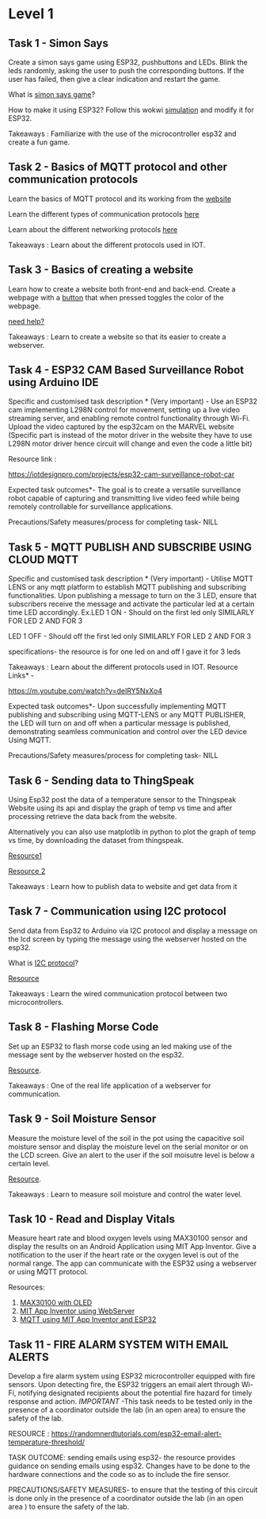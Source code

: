 # Level 1

## Task 1 - Simon Says
Create a simon says game using ESP32, pushbuttons and LEDs. Blink the leds randomly, asking the user to push the corresponding buttons. If the user has failed, then give a clear indication and restart the game.

What is [simon says game](https://www.mathsisfun.com/games/simon-says.html)?

How to make it using ESP32? Follow this wokwi [simulation](https://wokwi.com/projects/328451800839488084) and modify it for ESP32.

Takeaways : Familiarize with the use of the microcontroller esp32 and create a fun game.





## Task 2 - Basics of MQTT protocol and other communication protocols

Learn the basics of MQTT protocol and its working from the [website](-https://randomnerdtutorials.com/what-is-mqtt-and-how-it-works/)

Learn the different types of communication protocols [here](https://www.opc-router.com/what-is-mqtt/)

Learn about the different networking protocols [here](https://www.techtarget.com/iotagenda/tip/Top-12-most-commonly-used-IoT-protocols-and-standards)

Takeaways : Learn about the different protocols used in IOT. 

## Task 3 - Basics of creating a website

Learn how to create a website both front-end and back-end. Create a webpage with a [button](https://www.w3schools.com/tags/tag_button.asp#:~:text=The%20tag%20defines%20a,with%20the%20element!) that when pressed toggles the color of the webpage.

[need help?](https://www.w3schools.com/cssref/tryit.asp?filename=trycss_js_background-color)

Takeaways : Learn to create a website so that its easier to create a webserver.

## Task 4 -  ESP32 CAM Based Surveillance Robot using Arduino IDE
Specific and customised task description * (Very important) - Use an ESP32 cam implementing L298N control for movement, setting up a live video streaming server, and enabling remote control functionality through Wi-Fi. Upload the video captured by the esp32cam on the MARVEL website 
(Specific part is instead of the motor driver  in the website they have to use L298N motor driver hence circuit will change and even the code a little bit)

Resource link :

https://iotdesignpro.com/projects/esp32-cam-surveillance-robot-car

Expected task outcomes*- The goal is to create a versatile surveillance robot capable of capturing and transmitting live video feed while being remotely controllable for surveillance applications.


Precautions/Safety measures/process for completing task- NILL





##  Task 5 - MQTT PUBLISH AND SUBSCRIBE USING CLOUD MQTT


Specific and customised task description * (Very important) - Utilise MQTT LENS or any mqtt platform to establish MQTT publishing and subscribing functionalities. Upon publishing a message to turn on the 3 LED, ensure that subscribers receive the message and activate the particular led at a certain time LED accordingly.
Ex.LED 1 ON - Should on the first led only
SIMILARLY FOR LED 2 AND FOR 3
 
LED 1 OFF - Should off the first led only
SIMILARLY FOR LED 2 AND FOR 3
 
specifications- the resource is for one led on and off I gave it for 3 leds


Takeaways : Learn about the different protocols used in IOT.
Resource Links* - 

https://m.youtube.com/watch?v=deIRY5NxXo4





Expected task outcomes*- Upon successfully implementing MQTT publishing and subscribing using MQTT-LENS or any MQTT PUBLISHER, the LED will turn on and off when a particular message is published, demonstrating seamless communication and control over the LED device Using MQTT.

Precautions/Safety measures/process for completing task- NILL



##  Task 6 - Sending data to ThingSpeak
Using Esp32 post the data of a temperature sensor to the Thingspeak Website using its api and display the graph of temp vs time and after processing retrieve the data back from the website.

Alternatively you can also use matplotlib in python to plot the graph of temp vs time, by downloading the dataset from thingspeak.

[Resource1](https://randomnerdtutorials.com/esp32-http-post-ifttt-thingspeak-arduino/)

[Resource 2](https://nothans.com/thingspeak-tutorials/arduino/send-data-to-thingspeak-with-arduino)

Takeaways : Learn how to publish data to website and get data from it



##   Task 7 - Communication using I2C protocol

Send data from Esp32 to Arduino via I2C protocol and display a message on the lcd screen by typing the message using the webserver hosted on the esp32.

What is [I2C protocol](https://www.tutorialspoint.com/what-is-the-i2c-protocol-in-computer-network#:~:text=I2C%20stands%20for%20the%20inter,device%20has%20a%20specific%20address.)?

[Resource](https://forum.arduino.cc/t/i2c-from-esp32-to-arduino/975652)

Takeaways : Learn the wired communication protocol between two microcontrollers.



## Task 8 - Flashing Morse Code 

Set up an ESP32 to flash morse code using an led making use of the message sent by the webserver hosted on the esp32.

[Resource](https://www.deviceplus.com/arduino/how-to-create-a-morse-code-generator-using-arduino/).

Takeaways : One of the real life application of a webserver for communication.


## Task 9 - Soil Moisture Sensor

Measure the moisture level of the soil in the pot using the capacitive soil moisture sensor and display the moisture level on the serial monitor or on the LCD screen. Give an alert to the user if the soil moisutre level is below a certain level. 

[Resource](https://esp32io.com/tutorials/esp32-soil-moisture-sensor).

Takeaways : Learn to measure soil moisture and control the water level.


## Task 10 - Read and Display Vitals

Measure heart rate and blood oxygen levels using MAX30100 sensor and display the results on an Android Application using MIT App Inventor. Give a notification to the user if the heart rate or the oxygen level is out of the normal range. The app can communicate with the ESP32 using a webserver or using MQTT protocol. 

Resources:

1. [MAX30100 with OLED](https://www.instructables.com/Heart-Rate-and-Blood-Oxygen-Level-With-Arduino-IDE/)
2. [MIT App Inventor using WebServer](https://community.appinventor.mit.edu/t/esp32-sends-data-to-the-app-over-wifi-in-realtime-javascript-ajax/46307)
3. [MQTT using MIT App Inventor and ESP32](https://www.youtube.com/watch?v=WAimZhU5phs)

## Task 11 - FIRE ALARM SYSTEM WITH EMAIL ALERTS
Develop a fire alarm system using ESP32 microcontroller equipped with fire sensors. Upon detecting fire, the ESP32 triggers an email alert through Wi-Fi, notifying designated recipients about the potential fire hazard for timely response and action.
*IMPORTANT* -This task needs to be tested only in the presence of a coordinator outside the lab (in an open area) to ensure the safety of the lab.

 RESOURCE : https://randomnerdtutorials.com/esp32-email-alert-temperature-threshold/
 
TASK OUTCOME: sending emails using esp32- the resource provides guidance on sending emails using esp32. Changes have to be done to the hardware connections and the code so as to include the fire sensor.
 
PRECAUTIONS/SAFETY MEASURES- to ensure that the testing of this circuit is done only in the presence of a coordinator outside the lab (in an open area ) to ensure the safety of the lab.





